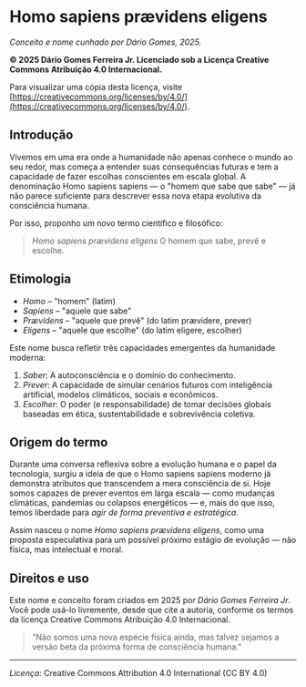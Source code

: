 # Homo sapiens prævidens eligens

*Conceito e nome cunhado por Dário Gomes, 2025.*

**© 2025 Dário Gomes Ferreira Jr. Licenciado sob a Licença Creative Commons Atribuição 4.0 Internacional.**

Para visualizar uma cópia desta licença, visite [https://creativecommons.org/licenses/by/4.0/](https://creativecommons.org/licenses/by/4.0/).

## Introdução

Vivemos em uma era onde a humanidade não apenas conhece o mundo ao seu redor, mas começa a entender suas consequências futuras e tem a capacidade de fazer escolhas conscientes em escala global. A denominação Homo sapiens sapiens — o "homem que sabe que sabe" — já não parece suficiente para descrever essa nova etapa evolutiva da consciência humana.

Por isso, proponho um novo termo científico e filosófico:

> *Homo sapiens prævidens eligens*
> O homem que sabe, prevê e escolhe.

## Etimologia

- *Homo* – "homem" (latim)
- *Sapiens* – "aquele que sabe"
- *Prævidens* – "aquele que prevê" (do latim prævidere, prever)
- *Eligens* – "aquele que escolhe" (do latim eligere, escolher)

Este nome busca refletir três capacidades emergentes da humanidade moderna:
1. *Saber*: A autoconsciência e o domínio do conhecimento.
2. *Prever*: A capacidade de simular cenários futuros com inteligência artificial, modelos climáticos, sociais e econômicos.
3. *Escolher*: O poder (e responsabilidade) de tomar decisões globais baseadas em ética, sustentabilidade e sobrevivência coletiva.

## Origem do termo

Durante uma conversa reflexiva sobre a evolução humana e o papel da tecnologia, surgiu a ideia de que o Homo sapiens sapiens moderno já demonstra atributos que transcendem a mera consciência de si. Hoje somos capazes de prever eventos em larga escala — como mudanças climáticas, pandemias ou colapsos energéticos — e, mais do que isso, temos liberdade para *agir de forma preventiva e estratégica*.

Assim nasceu o nome *Homo sapiens prævidens eligens*, como uma proposta especulativa para um possível próximo estágio de evolução — não física, mas intelectual e moral.

## Direitos e uso

Este nome e conceito foram criados em 2025 por *Dário Gomes Ferreira Jr*.
Você pode usá-lo livremente, desde que cite a autoria, conforme os termos da licença Creative Commons Atribuição 4.0 Internacional.

> "Não somos uma nova espécie física ainda, mas talvez sejamos a versão beta da próxima forma de consciência humana."

---

*Licença:* Creative Commons Attribution 4.0 International (CC BY 4.0)

